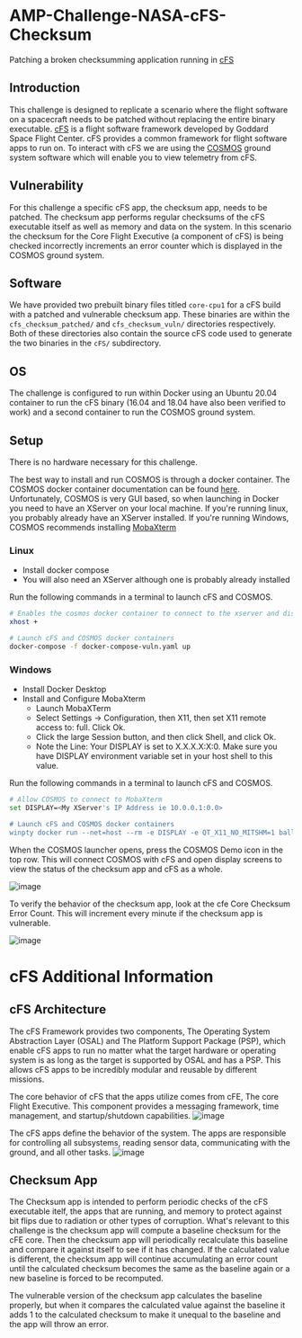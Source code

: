 # AMP-Challenge-NASA-cFS-Checksum
Patching a broken checksumming application running in [cFS](https://github.com/nasa/cfs)

## Introduction
This challenge is designed to replicate a scenario where the flight software on a spacecraft needs to be patched without replacing the entire binary executable. [cFS](https://github.com/nasa/cfs) is a flight software framework developed by Goddard Space Flight Center. cFS provides a common framework for flight software apps to run on. To interact with cFS we are using the [COSMOS](https://cosmosc2.com) ground system software which will enable you to view telemetry from cFS.

## Vulnerability
For this challenge a specific cFS app, the checksum app, needs to be patched. The checksum app performs regular checksums of the cFS executable itself as well as memory and data on the system. In this scenario the checksum for the Core Flight Executive (a component of cFS) is being checked incorrectly increments an error counter which is displayed in the COSMOS ground system.

## Software
We have provided two prebuilt binary files titled `core-cpu1` for a cFS build with a patched and vulnerable checksum app. These binaries are within the `cfs_checksum_patched/` and `cfs_checksum_vuln/` directories respectively. Both of these directories also contain the source cFS code used to generate the two binaries in the `cFS/` subdirectory.

## OS
The challenge is configured to run within Docker using an Ubuntu 20.04 container to run the cFS binary (16.04 and 18.04 have also been verified to work) and a second container to run the COSMOS ground system.

## Setup
There is no hardware necessary for this challenge.

The best way to install and run COSMOS is through a docker container. The COSMOS docker container documentation can be found [here](https://github.com/BallAerospace/cosmos-docker). Unfortunately, COSMOS is very GUI based, so when launching in Docker you need to have an XServer on your local machine. If you're running linux, you probably already have an XServer installed. If you're running Windows, COSMOS recommends installing [MobaXterm](https://mobaxterm.mobatek.net)

### Linux
* Install docker compose
* You will also need an XServer although one is probably already installed

Run the following commands in a terminal to launch cFS and COSMOS.
```bash
# Enables the cosmos docker container to connect to the xserver and display the gui
xhost +

# Launch cFS and COSMOS docker containers
docker-compose -f docker-compose-vuln.yaml up
```

### Windows
* Install Docker Desktop
* Install and Configure MobaXterm
  - Launch MobaXTerm
  - Select Settings -> Configuration, then X11, then set X11 remote access to: full. Click Ok.
  - Click the large Session button, and then click Shell, and click Ok.
  - Note the Line: Your DISPLAY is set to X.X.X.X:X:0. Make sure you have DISPLAY environment variable set in your host shell to this value.

Run the following commands in a terminal to launch cFS and COSMOS.
```bash
# Allow COSMOS to connect to MobaXterm
set DISPLAY=<My XServer's IP Address ie 10.0.0.1:0.0>

# Launch cFS and COSMOS docker containers
winpty docker run --net=host --rm -e DISPLAY -e QT_X11_NO_MITSHM=1 ballaerospace/cosmos
```


When the COSMOS launcher opens, press the COSMOS Demo icon in the top row. This will connect COSMOS with cFS and open display screens to view the status of the checksum app and cFS as a whole.

![image](https://user-images.githubusercontent.com/4342051/126688827-da41b85b-5ffd-444f-b2fc-7c6d1a345938.png)

To verify the behavior of the checksum app, look at the cfe Core Checksum Error Count. This will increment every minute if the checksum app is vulnerable.

![image](https://user-images.githubusercontent.com/4342051/126689214-f71d6884-d6be-4776-a34a-fb93eddfd1ef.png)

# cFS Additional Information
## cFS Architecture
The cFS Framework provides two components, The Operating System Abstraction Layer (OSAL) and The Platform Support Package (PSP), which enable cFS apps to run no matter what the target hardware or operating system is as long as the target is supported by OSAL and has a PSP. This allows cFS apps to be incredibly modular and reusable by different missions. 

The core behavior of cFS that the apps utilize comes from cFE, The core Flight Executive. This component provides a messaging framework, time management, and startup/shutdown capabilities.
![image](https://user-images.githubusercontent.com/4342051/126690139-fe8a32a1-c8c5-4ec9-b8b4-76b9ebe0b96c.png)

The cFS apps define the behavior of the system. The apps are responsible for controlling all subsystems, reading sensor data, communicating with the ground, and all other tasks. 
![image](https://user-images.githubusercontent.com/4342051/126689875-d8313180-3ce6-4b4d-ac77-593b6aff2403.png)

## Checksum App
The Checksum app is intended to perform periodic checks of the cFS executable itelf, the apps that are running, and memory to protect against bit flips due to radiation or other types of corruption. What's relevant to this challenge is the checksum app will compute a baseline checksum for the cFE core. Then the checksum app will periodically recalculate this baseline and compare it against itself to see if it has changed. If the calculated value is different, the checksum app will continue accumulating an error count until the calculated checksum becomes the same as the baseline again or a new baseline is forced to be recomputed.

The vulnerable version of the checksum app calculates the baseline properly, but when it compares the calculated value against the baseline it adds 1 to the calculated checksum to make it unequal to the baseline and the app will throw an error.
